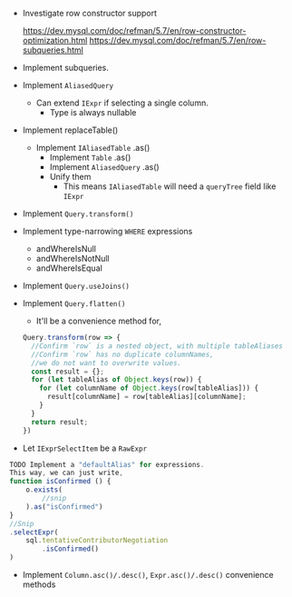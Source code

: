+ Investigate row constructor support

  https://dev.mysql.com/doc/refman/5.7/en/row-constructor-optimization.html
  https://dev.mysql.com/doc/refman/5.7/en/row-subqueries.html

+ Implement subqueries.

+ Implement `AliasedQuery`
  + Can extend `IExpr` if selecting a single column.
    + Type is always nullable

+ Implement replaceTable()
  + Implement `IAliasedTable` .as()
    + Implement `Table` .as()
    + Implement `AliasedQuery` .as()
    + Unify them
      + This means `IAliasedTable` will need a `queryTree` field like `IExpr`

+ Implement `Query.transform()`
+ Implement type-narrowing `WHERE` expressions
  + andWhereIsNull
  + andWhereIsNotNull
  + andWhereIsEqual
+ Implement `Query.useJoins()`
+ Implement `Query.flatten()`
  + It'll be a convenience method for,
  ```ts
  Query.transform(row => {
    //Confirm `row` is a nested object, with multiple tableAliases
    //Confirm `row` has no duplicate columnNames,
    //we do not want to overwrite values.
    const result = {};
    for (let tableAlias of Object.keys(row)) {
      for (let columnName of Object.keys(row[tableAlias])) {
        result[columnName] = row[tableAlias][columnName];
      }
    }
    return result;
  })
  ```


+ Let `IExprSelectItem` be a `RawExpr`
```ts
TODO Implement a "defaultAlias" for expressions.
This way, we can just write,
function isConfirmed () {
    o.exists(
        //snip
    ).as("isConfirmed")
}
//Snip
.selectExpr(
    sql.tentativeContributorNegotiation
        .isConfirmed()
)
```

+ Implement `Column.asc()/.desc()`, `Expr.asc()/.desc()` convenience methods